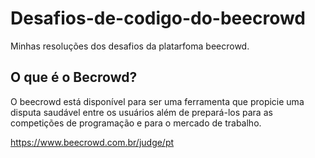# Desafios-de-codigo-do-beecrowd
Minhas resoluções dos desafios da platarfoma beecrowd.

## O que é o Becrowd?
O beecrowd está disponível para ser uma ferramenta que propicie uma disputa saudável entre os usuários além de prepará-los para as competições de programação e para o mercado de trabalho.

https://www.beecrowd.com.br/judge/pt
